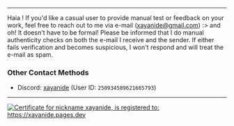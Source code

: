 <hr>
Haia ! If you'd like a casual user to provide manual test or feedback on your work, feel free to reach out to me via e-mail (<a href="mailto:xayanide&#64;gmail.com">xayanide@gmail.com</a>) :> and oh! It doesn't have to be formal!
Please be informed that I do manual authenticity checks on both the e-mail I receive and the sender. If either fails verification and becomes suspicious, I won't respond and will treat the e-mail as spam.

### Other Contact Methods

- Discord: [xayanide](https://discord.com/users/250934589621665793) (User ID: `250934589621665793`)

<hr />
<a id="mynickname-cert" class="text-center" href="https://mynickname.com/xayanide">
  <img src="https://mynickname.com/forum6t8/xayanide.gif" alt="Certificate for nickname xayanide, is registered to: https://xayanide.pages.dev" />
</a>


